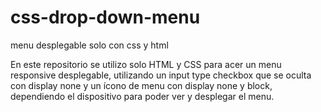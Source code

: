 # css-drop-down-menu
menu desplegable solo con css y html

En este repositorio se utilizo solo HTML y CSS para acer un menu responsive desplegable, utilizando un input type checkbox que se oculta con display none y un ícono de menu con display none y block, dependiendo el dispositivo para poder ver y desplegar el menu.
